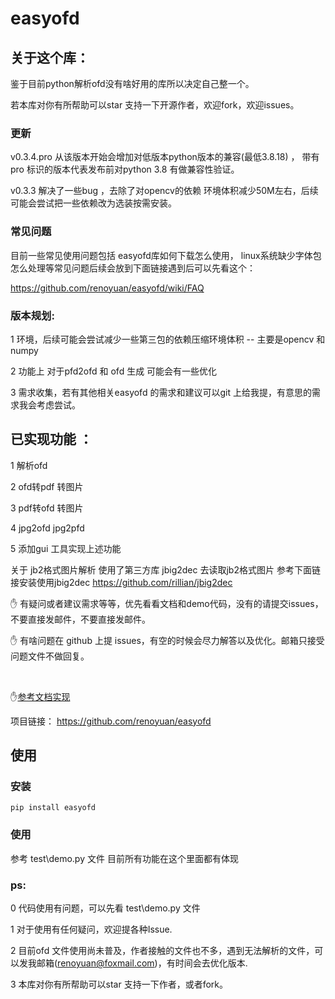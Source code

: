 # easyofd


## 关于这个库：

鉴于目前python解析ofd没有啥好用的库所以决定自己整一个。

若本库对你有所帮助可以star 支持一下开源作者，欢迎fork，欢迎issues。



### 更新

v0.3.4.pro 从该版本开始会增加对低版本python版本的兼容(最低3.8.18) ， 带有pro 标识的版本代表发布前对python 3.8 有做兼容性验证。

  

v0.3.3 解决了一些bug ，去除了对opencv的依赖 环境体积减少50M左右，后续可能会尝试把一些依赖改为选装按需安装。


### 常见问题

目前一些常见使用问题包括 easyofd库如何下载怎么使用， linux系统缺少字体包怎么处理等常见问题后续会放到下面链接遇到后可以先看这个：

https://github.com/renoyuan/easyofd/wiki/FAQ



### 版本规划:

1 环境，后续可能会尝试减少一些第三包的依赖压缩环境体积 -- 主要是opencv 和numpy

2 功能上 对于pfd2ofd 和 ofd 生成 可能会有一些优化

3 需求收集，若有其他相关easyofd 的需求和建议可以git 上给我提，有意思的需求我会考虑尝试。



## 已实现功能 ：

1 解析ofd 

2 ofd转pdf  转图片

3 pdf转ofd   转图片 

4 jpg2ofd jpg2pfd

5 添加gui 工具实现上述功能






关于 jb2格式图片解析 
使用了第三方库 jbig2dec 去读取jb2格式图片 参考下面链接安装使用jbig2dec 
https://github.com/rillian/jbig2dec 


:hand: 有疑问或者建议需求等等，优先看看文档和demo代码，没有的请提交issues，不要直接发邮件，不要直接发邮件。

:hand: 有啥问题在 github 上提 issues，有空的时候会尽力解答以及优化。邮箱只接受问题文件不做回复。

​	

:hand:[参考文档实现](https://openstd.samr.gov.cn/bzgk/gb/newGbInfo?hcno=3AF6682D939116B6F5EED53D01A9DB5D )

项目链接： https://github.com/renoyuan/easyofd

## 使用 

### 安装

```shell
pip install easyofd
```



### 使用 



参考 test\demo.py 文件 目前所有功能在这个里面都有体现



### ps:

0 代码使用有问题，可以先看 test\demo.py 文件

1 对于使用有任何疑问，欢迎提各种Issue.

2 目前ofd 文件使用尚未普及，作者接触的文件也不多，遇到无法解析的文件，可以发我邮箱(renoyuan@foxmail.com)，有时间会去优化版本.

3 本库对你有所帮助可以star 支持一下作者，或者fork。







